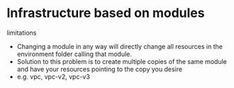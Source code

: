 # Infrastructure based on modules

limitations
- Changing a module in any way will directly change all resources in the environment folder calling that module.
- Solution to this problem is to create multiple copies of the same module and have your resources pointing to the copy you desire
- e.g. vpc, vpc-v2, vpc-v3